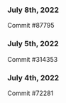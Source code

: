 ### July 8th, 2022

Commit #87795

### July 5th, 2022

Commit #314353


### July 4th, 2022

Commit #72281
